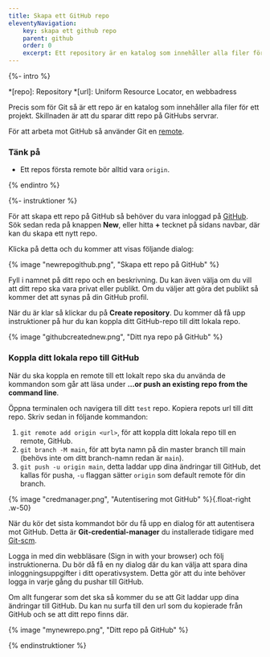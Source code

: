 ```yaml
---
title: Skapa ett GitHub repo
eleventyNavigation:
    key: skapa ett github repo
    parent: github
    order: 0
    excerpt: Ett repository är en katalog som innehåller alla filer för ett projekt. Det kan skapas på GitHub och användas som en remote till ett lokalt Git repo.
---
```


{%- intro %}

*[repo]: Repository
*[url]: Uniform Resource Locator, en webbadress

Precis som för Git så är ett repo är en katalog som innehåller alla filer för ett projekt. Skillnaden är att du sparar ditt repo på GitHubs servrar.

För att arbeta mot GitHub så använder Git en [remote](hur/git/git-remotes/). 

### Tänk på
- Ett repos första remote bör alltid vara `origin`.

{% endintro %}

{%- instruktioner %}

För att skapa ett repo på GitHub så behöver du vara inloggad på [GitHub](https://github.com/). Sök sedan reda på knappen **New**, eller hitta **+** tecknet på sidans navbar, där kan du skapa ett nytt repo.

Klicka på detta och du kommer att visas följande dialog:

{% image "newrepogithub.png", "Skapa ett repo på GitHub" %}

Fyll i namnet på ditt repo och en beskrivning. Du kan även välja om du vill att ditt repo ska vara privat eller publikt. Om du väljer att göra det publikt så kommer det att synas på din GitHub profil.

När du är klar så klickar du på **Create repository**. Du kommer då få upp instruktioner på hur du kan koppla ditt GitHub-repo till ditt lokala repo.

{% image "githubcreatednew.png", "Ditt nya repo på GitHub" %}

### Koppla ditt lokala repo till GitHub

När du ska koppla en remote till ett lokalt repo ska du använda de kommandon som går att läsa under  **…or push an existing repo from the command line**. 

Öppna terminalen och navigera till ditt `test` repo. Kopiera repots url till ditt repo. Skriv sedan in följande kommandon:

1. `git remote add origin <url>`, för att koppla ditt lokala repo till en remote, GitHub.
2. `git branch -M main`, för att byta namn på din master branch till main (behövs inte om ditt branch-namn redan är `main`).
3. `git push -u origin main`, detta laddar upp dina ändringar till GitHub, det kallas för pusha, `-u` flaggan sätter `origin` som default remote för din branch.

{% image "credmanager.png", "Autentisering mot GitHub" %}{.float-right .w-50}

När du kör det sista kommandot bör du få upp en dialog för att autentisera mot GitHub. Detta är **Git-credential-manager** du installerade tidigare med [Git-scm](/introduktion/kom-igang/installera-git/). 

Logga in med din webbläsare (Sign in with your browser) och följ instruktionerna. Du bör då få en ny dialog där du kan välja att spara dina inloggningsuppgifter i ditt operativsystem. Detta gör att du inte behöver logga in varje gång du pushar till GitHub.

Om allt fungerar som det ska så kommer du se att Git laddar upp dina ändringar till GitHub. Du kan nu surfa till den url som du kopierade från GitHub och se att ditt repo finns där.

{% image "mynewrepo.png", "Ditt repo på GitHub" %}

{% endinstruktioner %}
